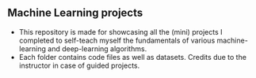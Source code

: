 ## Machine Learning projects

- This repository is made for showcasing all the (mini) projects I completed to self-teach myself the fundamentals of various machine-learning and deep-learning algorithms.
- Each folder contains code files as well as datasets. Credits due to the instructor in case of guided projects.
